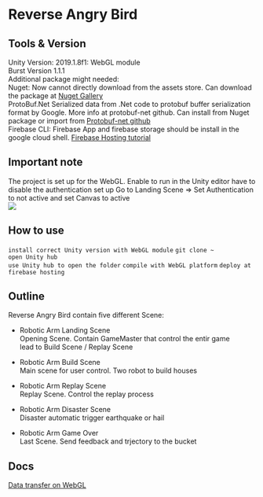 # Reverse Angry Bird

## Tools & Version
Unity Version: 2019.1.8f1: WebGL module \
Burst Version 1.1.1 \
Additional package might needed: \
Nuget: Now cannot directly download from the assets store. Can download the package at [Nuget Gallery](https://www.nuget.org/packages/Unity/)\
ProtoBuf.Net Serialized data from .Net code to protobuf buffer serialization format by Google. More info at protobuf-net github. Can install from Nuget package or import from [Protobuf-net github](https://github.com/protobuf-net/protobuf-net) \
Firebase CLI: Firebase App and firebase storage should be install in the google cloud shell. [Firebase Hosting tutorial](https://firebase.google.com/docs/hosting/?gclid=Cj0KCQjwivbsBRDsARIsADyISJ_ZQI5y0gWzIHM76_x8tL4W4Q1FrZMr2HjFOXkfifxjHSwitOKde3waAvnKEALw_wcB)

## Important note
The project is set up for the WebGL. Enable to run in the Unity editor have to disable the authentication set up
Go to Landing Scene => Set Authentication to not active and set Canvas to active \
![](https://imgur.com/QmCxUKj.png)

## How to use
```install correct Unity version with WebGL module```
```git clone ~ ``` \
```open Unity hub ```\
```use Unity hub to open the folder```
```compile with WebGL platform```
```deploy at firebase hosting```

## Outline
Reverse Angry Bird contain five different Scene:

- Robotic Arm Landing Scene \
Opening Scene. Contain GameMaster that control the entir game \
lead to Build Scene / Replay Scene 

- Robotic Arm Build Scene \
Main scene for user control. Two robot to build houses 

- Robotic Arm Replay Scene \
Replay Scene. Control the replay process 

- Robotic Arm Disaster Scene \
Disaster automatic trigger earthquake or hail 

- Robotic Arm Game Over \
Last Scene. Send feedback and trjectory to the bucket 

## Docs
[Data transfer on WebGL](https://github.com/JCTGY/rabshare/blob/master/Data%20Transfer%20WebGL%20to%20Google%20Cloud.pdf)

